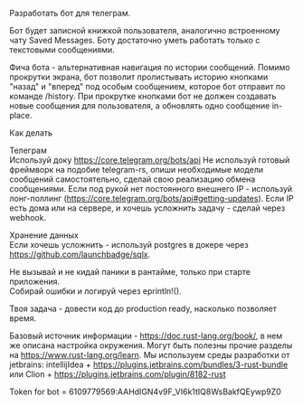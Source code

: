 Разработать бот для телеграм.

Бот будет записной книжкой пользователя, аналогично встроенному чату Saved Messages. Боту достаточно уметь работать только с текстовыми сообщениями.

Фича бота - альтернативная навигация по истории сообщений.
Помимо прокрутки экрана, бот позволит пролистывать историю кнопками "назад" и "вперед" под особым сообщением, которое бот отправит по команде /history. При прокрутке кнопками бот не должен создавать новые сообщения для пользователя, а обновлять одно сообщение in-place.

Как делать

Телеграм  
Используй доку https://core.telegram.org/bots/api
Не используй готовый фреймворк на подобие telegram-rs, опиши необходимые модели сообщений самостоятельно, сделай свою реализацию обмена сообщениями.
Если под рукой нет постоянного внешнего IP - используй лонг-поллинг (https://core.telegram.org/bots/api#getting-updates). Если IP есть дома или на сервере, и хочешь усложнить задачу - сделай через webhook.

Хранение данных   
Если хочешь усложнить - используй postgres в докере через https://github.com/launchbadge/sqlx.

Не вызывай и не кидай паники в рантайме, только при старте приложения.  
Собирай ошибки и логируй через eprintln!().

Твоя задача - довести код до production ready, насколько позволяет время.

Базовый источник информации  - https://doc.rust-lang.org/book/, в нем же описана настройка окружения. Могут быть полезны прочие разделы на https://www.rust-lang.org/learn. Мы используем среды разработки от jetbrains: intellijIdea + https://plugins.jetbrains.com/bundles/3-rust-bundle  или Clion + https://plugins.jetbrains.com/plugin/8182-rust

Token for bot = 6109779569:AAHdIGN4v9F_VI6k1tIQ8WsBakfQEywp9Z0

